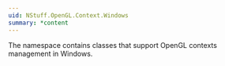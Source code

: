 ```yaml
---
uid: NStuff.OpenGL.Context.Windows
summary: *content
---
```

The namespace contains classes that support OpenGL contexts management in Windows.
